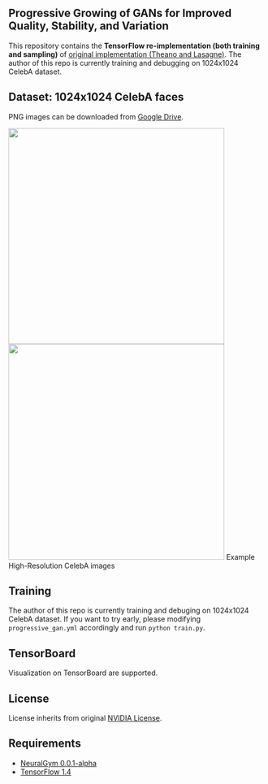 ## Progressive Growing of GANs for Improved Quality, Stability, and Variation

This repository contains the **TensorFlow re-implementation (both training and sampling)** of [original implementation (Theano and Lasagne)](https://github.com/tkarras/progressive_growing_of_gans). The author of this repo is currently training and debugging on 1024x1024 CelebA dataset.

## Dataset: 1024x1024 CelebA faces

PNG images can be downloaded from [Google Drive](https://drive.google.com/open?id=1_BsFYYGVvcjcPNhPam2STBDFG3eKAdKr).

<img src="https://user-images.githubusercontent.com/22609465/33633338-0b825560-d9d6-11e7-8177-2840f9dd9a93.png" width="425"/> <img src="https://user-images.githubusercontent.com/22609465/33633711-5aa770a2-d9d7-11e7-9517-916c8169d984.png" width="425"/> 
Example High-Resolution CelebA images

## Training

The author of this repo is currently training and debuging on 1024x1024 CelebA dataset. If you want to try early, please modifying `progressive_gan.yml` accordingly and run `python train.py`.

## TensorBoard

Visualization on TensorBoard are supported.

## License

License inherits from original [NVIDIA License](https://github.com/tkarras/progressive_growing_of_gans/blob/master/LICENSE).

## Requirements

* [NeuralGym 0.0.1-alpha](https://github.com/JiahuiYu/neuralgym)
* [TensorFlow 1.4](https://www.tensorflow.org/)
